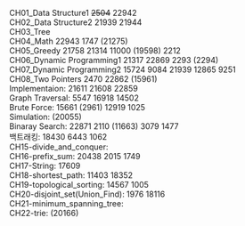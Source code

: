 CH01_Data Structure1 ~~2504~~ 22942 <br>
CH02_Data Structure2 21939 21944 <br>
CH03_Tree <br>
CH04_Math 22943 1747 (21275) <br>
CH05_Greedy 21758 21314 11000 (19598) 2212 <br>
CH06_Dynamic Programming1 21317 22869 2293 (2294) <br>
CH07_Dynamic Programming2 15724 9084 21939 12865 9251 <br>
CH08_Two Pointers 2470 22862 (15961) <br>
Implementaion: 21611 21608 22859 <br>
Graph Traversal: 5547 16918 14502 <br>
Brute Force: 15661 (2961) 12919 1025 <br>
Simulation: (20055) <br>
Binaray Search: 22871 2110 (11663) 3079 1477 <br>
백트래킹: 18430 6443 1062 <br>
CH15-divide_and_conquer: <br>
CH16-prefix_sum: 20438 2015 1749 <br>
CH17-String: 17609 <br>
CH18-shortest_path: 11403 18352 <br>
CH19-topological_sorting: 14567 1005 <br>
CH20-disjoint_set(Union_Find): 1976 18116 <br>
CH21-minimum_spanning_tree: <br>
CH22-trie: (20166) <br>